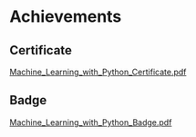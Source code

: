 

# Achievements
## Certificate
[Machine_Learning_with_Python_Certificate.pdf](https://prod-files-secure.s3.us-west-2.amazonaws.com/03e82b26-cccb-4906-bb56-adabcbdc0655/0f35a87e-0c16-48ac-af62-4e4cc34c6a19/Machine_Learning_with_Python_Certificate.pdf?X-Amz-Algorithm=AWS4-HMAC-SHA256&X-Amz-Content-Sha256=UNSIGNED-PAYLOAD&X-Amz-Credential=ASIAZI2LB466TDL2IUNF%2F20250130%2Fus-west-2%2Fs3%2Faws4_request&X-Amz-Date=20250130T171250Z&X-Amz-Expires=3600&X-Amz-Security-Token=IQoJb3JpZ2luX2VjEKH%2F%2F%2F%2F%2F%2F%2F%2F%2F%2FwEaCXVzLXdlc3QtMiJHMEUCIQDcPIu%2F0FHKl1uyLbjnV5KBvmHGvBUziv4jlfIL4x%2BIjgIgK3gmjr3MDDJ%2Bb%2BIao8Iruc5Ts6%2BX4AOz4Z0p5MQVfiIqiAQIqv%2F%2F%2F%2F%2F%2F%2F%2F%2F%2FARAAGgw2Mzc0MjMxODM4MDUiDIyMFQ5Tiq03GqcNSCrcAxM5LW8JQwaDNIJY2VILgLIfR9LoeHF65Av4GPOyWIp1omY6huEdRHlamjru8RQPLhx8cQGba7Hkzm6OauFu3jTyS%2FKq89%2FwJ18otoJivQrOWXuNCJgjVC%2BwzzSUE5Wm7t8JG5FnqrclwmtC64BsvZhPYIG5R1nPJK6Q4bwN6oRPuZj78K4fyDFE9v3fXEhAzOXlKU8FivuJUlxk1SnSqW0MulIIA15bBSpgHK48JoGF%2B%2Brxq5Y9uDYM%2BvMvb5TA%2Bq6ozVeJxzp4y6NPr95ph9JmH%2BWBiKPeoZdo%2BqUC91HD7mrMSET0MeWuSsSlKfaJxg87DtBwzuDBZmTj0zj7kMQt1Ke9tqXn%2BcrjlYbTlqAGdp2bKmx1Kv92P4QCQhD32qqvzTpkeE3rYAAwj8DNT0RaD%2FtDhxP7IKhFe9%2BzTFAXko%2BKQhVg3OTHkQRPAlD4WtQFoZna6dD2DLrhTI6up8a3jvP25RdmGwhByz%2FzeT8W3BG2PVh4SQP8P9nk7AVaqvEaNgiRLQd%2FDVbxXBTQgNtoUk%2BGpKku1QIHI9XkN2wgcQYRyoDYOXiHikT1TU8GvD%2FR40q%2BSXv8q7c8lOXoEV9YdM0ZkL198DhFqZU7%2BCD9A21kg8Vt3sh7YTIoMMrW7rwGOqUBLD1uT0%2Bc1HfkbsT9RNOykVAZZfuRwNgT0ZRLUm0ff%2BxcX0jRDXFr5xQSrJDDUQqdDzM2kKH1nQytzvGTCtzu66Zc75KlzN3WJdkg%2Fw8zwNSsUS391weXuDuEdEGQHzJ6tDFz%2F9jhAbkxW4pAV5JOk8JWZk6pQOI2IaBImEt9E6F1%2FiF7Qyx05tUspAmXg6O56WOeGoJADoo5doj2ssLdaNpDgWk9&X-Amz-Signature=2931e948af7ec57e7e10a2063536f9e5c4b046af6747db1fb8292889b8ddda0f&X-Amz-SignedHeaders=host&x-id=GetObject)
## Badge
[Machine_Learning_with_Python_Badge.pdf](https://prod-files-secure.s3.us-west-2.amazonaws.com/03e82b26-cccb-4906-bb56-adabcbdc0655/ff622a22-73d6-44e3-9c7b-e89a8e61b7aa/Machine_Learning_with_Python_Badge.pdf?X-Amz-Algorithm=AWS4-HMAC-SHA256&X-Amz-Content-Sha256=UNSIGNED-PAYLOAD&X-Amz-Credential=ASIAZI2LB466TDL2IUNF%2F20250130%2Fus-west-2%2Fs3%2Faws4_request&X-Amz-Date=20250130T171249Z&X-Amz-Expires=3600&X-Amz-Security-Token=IQoJb3JpZ2luX2VjEKH%2F%2F%2F%2F%2F%2F%2F%2F%2F%2FwEaCXVzLXdlc3QtMiJHMEUCIQDcPIu%2F0FHKl1uyLbjnV5KBvmHGvBUziv4jlfIL4x%2BIjgIgK3gmjr3MDDJ%2Bb%2BIao8Iruc5Ts6%2BX4AOz4Z0p5MQVfiIqiAQIqv%2F%2F%2F%2F%2F%2F%2F%2F%2F%2FARAAGgw2Mzc0MjMxODM4MDUiDIyMFQ5Tiq03GqcNSCrcAxM5LW8JQwaDNIJY2VILgLIfR9LoeHF65Av4GPOyWIp1omY6huEdRHlamjru8RQPLhx8cQGba7Hkzm6OauFu3jTyS%2FKq89%2FwJ18otoJivQrOWXuNCJgjVC%2BwzzSUE5Wm7t8JG5FnqrclwmtC64BsvZhPYIG5R1nPJK6Q4bwN6oRPuZj78K4fyDFE9v3fXEhAzOXlKU8FivuJUlxk1SnSqW0MulIIA15bBSpgHK48JoGF%2B%2Brxq5Y9uDYM%2BvMvb5TA%2Bq6ozVeJxzp4y6NPr95ph9JmH%2BWBiKPeoZdo%2BqUC91HD7mrMSET0MeWuSsSlKfaJxg87DtBwzuDBZmTj0zj7kMQt1Ke9tqXn%2BcrjlYbTlqAGdp2bKmx1Kv92P4QCQhD32qqvzTpkeE3rYAAwj8DNT0RaD%2FtDhxP7IKhFe9%2BzTFAXko%2BKQhVg3OTHkQRPAlD4WtQFoZna6dD2DLrhTI6up8a3jvP25RdmGwhByz%2FzeT8W3BG2PVh4SQP8P9nk7AVaqvEaNgiRLQd%2FDVbxXBTQgNtoUk%2BGpKku1QIHI9XkN2wgcQYRyoDYOXiHikT1TU8GvD%2FR40q%2BSXv8q7c8lOXoEV9YdM0ZkL198DhFqZU7%2BCD9A21kg8Vt3sh7YTIoMMrW7rwGOqUBLD1uT0%2Bc1HfkbsT9RNOykVAZZfuRwNgT0ZRLUm0ff%2BxcX0jRDXFr5xQSrJDDUQqdDzM2kKH1nQytzvGTCtzu66Zc75KlzN3WJdkg%2Fw8zwNSsUS391weXuDuEdEGQHzJ6tDFz%2F9jhAbkxW4pAV5JOk8JWZk6pQOI2IaBImEt9E6F1%2FiF7Qyx05tUspAmXg6O56WOeGoJADoo5doj2ssLdaNpDgWk9&X-Amz-Signature=90597c3e202cd82dd1c86eb528fe1b58ae707c3aebbfe8a04b8feccc752d3454&X-Amz-SignedHeaders=host&x-id=GetObject)